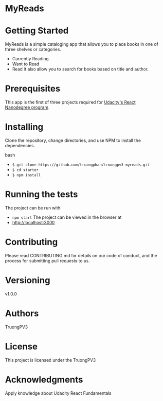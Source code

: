 # MyReads

# Getting Started
MyReads is a simple cataloging app that allows you to place books in one of three shelves or categories.
- Currently Reading
- Want to Read
- Read
It also allow you to search for books based on title and author.

# Prerequisites
This app is the first of three projects required for [Udacity's React Nanodegree program](https://www.udacity.com/course/react-nanodegree--nd019).


# Installing
Clone the repository, change directories, and use NPM to install the dependencies.

bash
- `$ git clone https://github.com/truongphan/truongpv3-myreads.git`
- `$ cd starter`
- `$ npm install`

# Running the tests
The project can be run with
- `npm start`
The project can be viewed in the browser at
- [http://localhost:3000](http://localhost:3000)


# Contributing
Please read CONTRIBUTING.md for details on our code of conduct, and the process for submitting pull requests to us.

# Versioning
v1.0.0

# Authors
TruongPV3

# License
This project is licensed under the TruongPV3

# Acknowledgments
Apply knowledge about Udacity React Fundamentals
